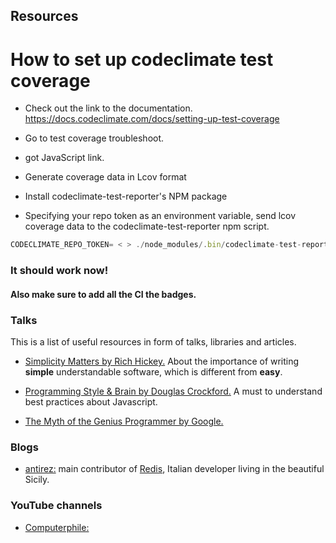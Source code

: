 ## Resources

# How to set up codeclimate test coverage

* Check out the link to the documentation.
https://docs.codeclimate.com/docs/setting-up-test-coverage

* Go to test coverage troubleshoot.
* got JavaScript link.
* Generate coverage data in Lcov format
* Install codeclimate-test-reporter's NPM package
* Specifying your repo token as an environment variable,
send lcov coverage data to the codeclimate-test-reporter npm script.

```js
CODECLIMATE_REPO_TOKEN= < > ./node_modules/.bin/codeclimate-test-reporter < ./coverage/lcov.info
```

### It should work now!

#### Also make sure to add all the CI the badges.

### Talks

This is a list of useful resources in form of talks, libraries and articles.

- [Simplicity Matters by Rich Hickey.](https://youtu.be/rI8tNMsozo0) About the
  importance of writing **simple** understandable software, which is different
  from **easy**.

- [Programming Style & Brain by Douglas Crockford.](https://youtu.be/_EANG8ZZbRs)
  A must to understand best practices about Javascript.

- [The Myth of the Genius Programmer by Google.](https://youtu.be/0SARbwvhupQ)

### Blogs

- [antirez:](http://antirez.com) main contributor of [Redis](https://redis.io/),
  Italian developer living in the beautiful Sicily.


### YouTube channels

- [Computerphile:](https://www.youtube.com/channel/UC9-y-6csu5WGm29I7JiwpnA)
